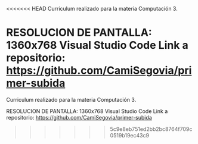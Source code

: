<<<<<<< HEAD
Curriculum realizado para la materia Computación 3.

RESOLUCION DE PANTALLA: 1360x768 Visual Studio Code Link a repositorio: https://github.com/CamiSegovia/primer-subida
=======
Curriculum realizado para la materia Computación 3. 

RESOLUCION DE PANTALLA: 1360x768 
Visual Studio Code
Link a repositorio: https://github.com/CamiSegovia/primer-subida
>>>>>>> 5c9e8eb751ed2bb2bc8764f709c0519b19ec43c9
